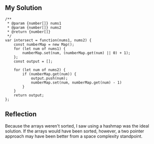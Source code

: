 ## My Solution

```
/**
 * @param {number[]} nums1
 * @param {number[]} nums2
 * @return {number[]}
 */
var intersect = function(nums1, nums2) {
    const numberMap = new Map();
    for (let num of nums1) {
        numberMap.set(num, (numberMap.get(num) || 0) + 1);
    };
    const output = [];

    for (let num of nums2) {
        if (numberMap.get(num)) {
            output.push(num);
            numberMap.set(num, numberMap.get(num) - 1)
        }
    }
    return output;
};
```

## Reflection

Because the arrays weren't sorted, I saw using a hashmap was the ideal solution. If the arrays would have been sorted, however, a two pointer approach may have been better from a space complexity standpoint.
